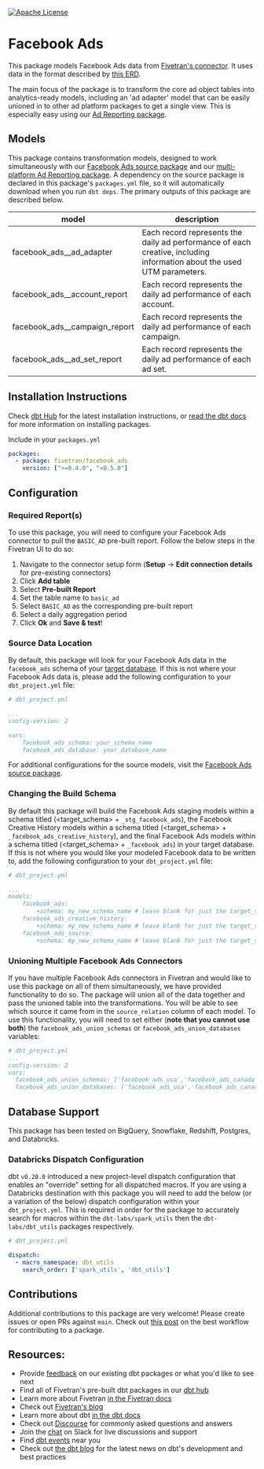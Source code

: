 [![Apache License](https://img.shields.io/badge/License-Apache%202.0-blue.svg)](https://opensource.org/licenses/Apache-2.0)
# Facebook Ads 

This package models Facebook Ads data from [Fivetran's connector](https://fivetran.com/docs/applications/facebook-ads). It uses data in the format described by [this ERD](https://fivetran.com/docs/applications/facebook-ads#schemainformation).

The main focus of the package is to transform the core ad object tables into analytics-ready models, including an 'ad adapter' model that can be easily unioned in to other ad platform packages to get a single view.  This is especially easy using our [Ad Reporting package](https://github.com/fivetran/dbt_ad_reporting).

## Models

This package contains transformation models, designed to work simultaneously with our [Facebook Ads source package](https://github.com/fivetran/dbt_facebook_ads_source) and our [multi-platform Ad Reporting package](https://github.com/fivetran/dbt_ad_reporting). A dependency on the source package is declared in this package's `packages.yml` file, so it will automatically download when you run `dbt deps`. The primary outputs of this package are described below.

| **model**                      | **description**                                                                                                        |
| ------------------------------ | ---------------------------------------------------------------------------------------------------------------------- |
| facebook_ads__ad_adapter       | Each record represents the daily ad performance of each creative, including information about the used UTM parameters. |
| facebook_ads__account_report   | Each record represents the daily ad performance of each account.                                                       |
| facebook_ads__campaign_report  | Each record represents the daily ad performance of each campaign.                                                      |
| facebook_ads__ad_set_report    | Each record represents the daily ad performance of each ad set.                                                        |

## Installation Instructions

Check [dbt Hub](https://hub.getdbt.com/) for the latest installation instructions, or [read the dbt docs](https://docs.getdbt.com/docs/package-management) for more information on installing packages.

Include in your `packages.yml`

```yaml
packages:
  - package: fivetran/facebook_ads
    version: [">=0.4.0", "<0.5.0"]
```

## Configuration

### Required Report(s)

To use this package, you will need to configure your Facebook Ads connector to pull the `BASIC_AD` pre-built report. Follow the below steps in the Fivetran UI to do so:
1. Navigate to the connector setup form (**Setup** -> **Edit connection details** for pre-existing connectors)
2. Click **Add table** 
3. Select **Pre-built Report**
4. Set the table name to `basic_ad`
5. Select `BASIC_AD` as the corresponding pre-built report
6. Select a daily aggregation period
7. Click **Ok** and **Save & test**!

### Source Data Location

By default, this package will look for your Facebook Ads data in the `facebook_ads` schema of your [target database](https://docs.getdbt.com/docs/running-a-dbt-project/using-the-command-line-interface/configure-your-profile). If this is not where your Facebook Ads data is, please add the following configuration to your `dbt_project.yml` file:

```yml
# dbt_project.yml

...
config-version: 2

vars:
    facebook_ads_schema: your_schema_name
    facebook_ads_database: your_database_name 
```

For additional configurations for the source models, visit the [Facebook Ads source package](https://github.com/fivetran/dbt_facebook_ads_source).

### Changing the Build Schema

By default this package will build the Facebook Ads staging models within a schema titled (<target_schema> + `_stg_facebook_ads`), the Facebook Creative History models within a schema titled (<target_schema> + `_facebook_ads_creative_history`), and the final Facebook Ads models within a schema titled (<target_schema> + `_facebook_ads`) in your target database. If this is not where you would like your modeled Facebook data to be written to, add the following configuration to your `dbt_project.yml` file:

```yml
# dbt_project.yml

...
models:
    facebook_ads:
        +schema: my_new_schema_name # leave blank for just the target_schema
    facebook_ads_creative_history:
        +schema: my_new_schema_name # leave blank for just the target_schema
    facebook_ads_source:
        +schema: my_new_schema_name # leave blank for just the target_schema
```

### Unioning Multiple Facebook Ads Connectors

If you have multiple Facebook Ads connectors in Fivetran and would like to use this package on all of them simultaneously, we have provided functionality to do so. The package will union all of the data together and pass the unioned table into the transformations. You will be able to see which source it came from in the `source_relation` column of each model. To use this functionality, you will need to set either (**note that you cannot use both**) the `facebook_ads_union_schemas` or `facebook_ads_union_databases` variables:

```yml
# dbt_project.yml
...
config-version: 2
vars:
  facebook_ads_union_schemas: ['facebook_ads_usa','facebook_ads_canada'] # use this if the data is in different schemas/datasets of the same database/project
  facebook_ads_union_databases: ['facebook_ads_usa','facebook_ads_canada'] # use this if the data is in different databases/projects but uses the same schema name
```

## Database Support

This package has been tested on BigQuery, Snowflake, Redshift, Postgres, and Databricks.

### Databricks Dispatch Configuration
dbt `v0.20.0` introduced a new project-level dispatch configuration that enables an "override" setting for all dispatched macros. If you are using a Databricks destination with this package you will need to add the below (or a variation of the below) dispatch configuration within your `dbt_project.yml`. This is required in order for the package to accurately search for macros within the `dbt-labs/spark_utils` then the `dbt-labs/dbt_utils` packages respectively.
```yml
# dbt_project.yml

dispatch:
  - macro_namespace: dbt_utils
    search_order: ['spark_utils', 'dbt_utils']
```

## Contributions

Additional contributions to this package are very welcome! Please create issues or open PRs against `main`. Check out [this post](https://discourse.getdbt.com/t/contributing-to-a-dbt-package/657) on the best workflow for contributing to a package.

## Resources:
- Provide [feedback](https://www.surveymonkey.com/r/DQ7K7WW) on our existing dbt packages or what you'd like to see next
- Find all of Fivetran's pre-built dbt packages in our [dbt hub](https://hub.getdbt.com/fivetran/)
- Learn more about Fivetran [in the Fivetran docs](https://fivetran.com/docs)
- Check out [Fivetran's blog](https://fivetran.com/blog)
- Learn more about dbt [in the dbt docs](https://docs.getdbt.com/docs/introduction)
- Check out [Discourse](https://discourse.getdbt.com/) for commonly asked questions and answers
- Join the [chat](http://slack.getdbt.com/) on Slack for live discussions and support
- Find [dbt events](https://events.getdbt.com) near you
- Check out [the dbt blog](https://blog.getdbt.com/) for the latest news on dbt's development and best practices
